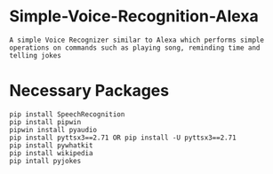 # Simple-Voice-Recognition-Alexa
``` A simple Voice Recognizer similar to Alexa which performs simple operations on commands such as playing song, reminding time and telling jokes ```
# Necessary Packages
```
pip install SpeechRecognition
pip install pipwin
pipwin install pyaudio
pip install pyttsx3==2.71 OR pip install -U pyttsx3==2.71
pip install pywhatkit
pip install wikipedia
pip intall pyjokes
```

